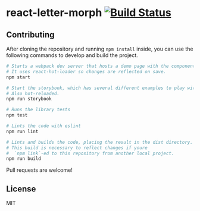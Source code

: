 # react-letter-morph [![Build Status](https://travis-ci.org/wuweiweiwu/react-letter-morph.svg?branch=master)](https://travis-ci.org/wuweiweiwu/react-letter-morph)


## Contributing

After cloning the repository and running `npm install` inside, you can use the following commands to develop and build the project.

```sh
# Starts a webpack dev server that hosts a demo page with the component.
# It uses react-hot-loader so changes are reflected on save.
npm start

# Start the storybook, which has several different examples to play with.
# Also hot-reloaded.
npm run storybook

# Runs the library tests
npm test

# Lints the code with eslint
npm run lint

# Lints and builds the code, placing the result in the dist directory.
# This build is necessary to reflect changes if youre
#  `npm link`-ed to this repository from another local project.
npm run build
```

Pull requests are welcome!

## License

MIT
